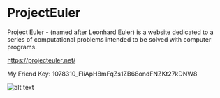 # ProjectEuler
Project Euler - (named after Leonhard Euler) is a website dedicated to a series of computational problems intended to be solved with computer programs.

https://projecteuler.net/

My Friend Key: 1078310_FliApH8mFqZs1ZB68ondFNZKt27kDNW8

![alt text](https://projecteuler.net/profile/ata.niazov.png "ProjectEuler.net")
